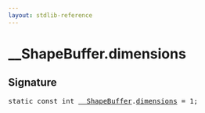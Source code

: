 ```yaml
---
layout: stdlib-reference
---
```


# __ShapeBuffer.dimensions

## Signature
<pre>
<span class='code_keyword'>static</span> <span class='code_keyword'>const</span> <span class="code_keyword">int</span> <a href="/stdlib-reference/types/ShapeBuffer/index" class="code_type">__ShapeBuffer</a>.<a href="/stdlib-reference/types/ShapeBuffer/dimensions" class="code_var">dimensions</a> = 1;
</pre>

